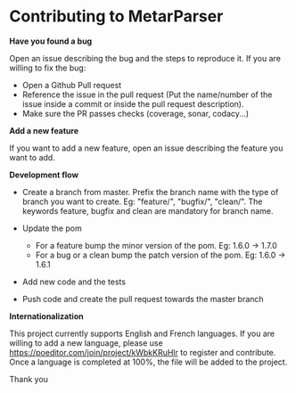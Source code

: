 # Contributing to MetarParser


**Have you found a bug**

Open an issue describing the bug and the steps to reproduce it.
If you are willing to fix the bug:

*  Open a Github Pull request 
*  Reference the issue in the pull request (Put the name/number of the issue inside a commit or inside the pull request description).
*  Make sure the PR passes checks (coverage, sonar, codacy...)

**Add a new feature**

If you want to add a new feature, open an issue describing the feature you want to add.

**Development flow**

*   Create a branch from master. Prefix the branch name with the type of branch you want to create. Eg: "feature/", "bugfix/", "clean/".
The keywords feature, bugfix and clean are mandatory for branch name.

*   Update the pom
    *   For a feature bump the minor version of the pom. Eg: 1.6.0 -> 1.7.0
    *   For a bug or a clean bump the patch version of the pom. Eg: 1.6.0 -> 1.6.1

*   Add new code and the tests

*   Push code and create the pull request towards the master branch

**Internationalization**

This project currently supports English and French languages. 
If you are willing to add a new language, please use  https://poeditor.com/join/project/kWbkKRuHlr to register and contribute. 
Once a language is completed at 100%, the file will be added to the project.

Thank you
